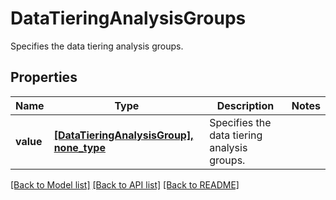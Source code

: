 # DataTieringAnalysisGroups

Specifies the data tiering analysis groups.

## Properties
Name | Type | Description | Notes
------------ | ------------- | ------------- | -------------
**value** | [**[DataTieringAnalysisGroup], none_type**](DataTieringAnalysisGroup.md) | Specifies the data tiering analysis groups. | 

[[Back to Model list]](../README.md#documentation-for-models) [[Back to API list]](../README.md#documentation-for-api-endpoints) [[Back to README]](../README.md)


